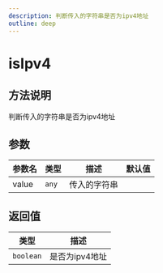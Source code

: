 ```yaml
---
description: 判断传入的字符串是否为ipv4地址
outline: deep
---
```


# isIpv4

## 方法说明

判断传入的字符串是否为ipv4地址

## 参数

| 参数名 | 类型 | 描述 | 默认值 |
| --- | --- | --- | --- |
| value | `any` | 传入的字符串 |  |

## 返回值

| 类型 | 描述 |
| --- | --- |
| `boolean` | 是否为ipv4地址 |

